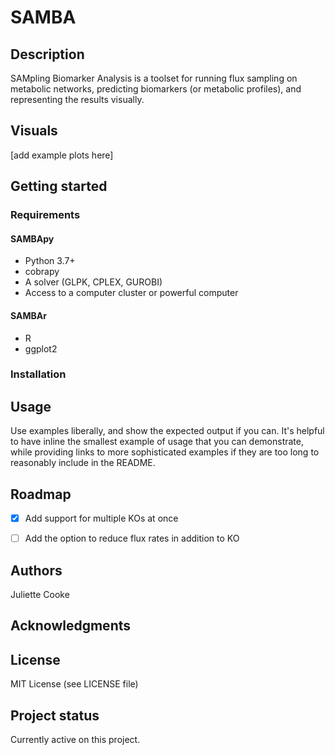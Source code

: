 # SAMBA
## Description
SAMpling Biomarker Analysis is a toolset for running flux sampling on metabolic networks, predicting biomarkers 
(or metabolic profiles), and representing the results visually.

## Visuals
[add example plots here]

## Getting started
### Requirements
#### SAMBApy
- Python 3.7+
- cobrapy
- A solver (GLPK, CPLEX, GUROBI)
- Access to a computer cluster or powerful computer
#### SAMBAr
- R
- ggplot2

### Installation

## Usage
Use examples liberally, and show the expected output if you can. It's helpful to have inline the smallest example of 
usage that you can demonstrate, while providing links to more sophisticated examples if they are too long to reasonably include in the README.

## Roadmap
- [x] Add support for multiple KOs at once
- [ ] Add the option to reduce flux rates in addition to KO


## Authors
Juliette Cooke

## Acknowledgments


## License
MIT License (see LICENSE file)

## Project status
Currently active on this project. 